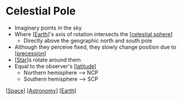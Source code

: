 # Celestial Pole

- Imaginary points in the sky
- Where [[Earth]]'s axis of rotation intersects the [[celestial sphere]]
  - Directly above the geographic north and south pole
- Although they perceive fixed, they slowly change position due to [[precession]]
- [[Star]]s rotate around them
- Equal to the observer's [[latitude]]
  - Northern hemisphere --> NCP
  - Southern hemisphere --> SCP

[[Space]] [[Astronomy]] [[Earth]]

[//begin]: # "Autogenerated link references for markdown compatibility"
[Earth]: earth "Earth 🜨"
[celestial sphere]: celestial-sphere "Celestial Sphere"
[precession]: precession "Precession"
[Star]: star "Star"
[latitude]: latitude "Latitude"
[Space]: space "Space"
[Astronomy]: astronomy "Astronomy"
[//end]: # "Autogenerated link references"